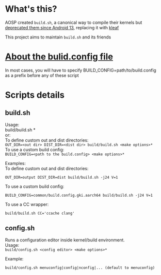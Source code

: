 # What's this?
AOSP created `build.sh`, a canonical way to compile their kernels but [deprecated them since Android 13](https://android.googlesource.com/kernel/build/+/670b2ff547c0739352a200422e4e8a7149145947), replacing it with [kleaf](https://android.googlesource.com/kernel/build/+/refs/heads/main/kleaf/README.md)  

This project aims to maintain `build.sh` and its friends

# [About the bulid.config file](build_config.md)
In most cases, you will have to specify BUILD_CONFIG=path/to/build.config as a prefix before any of these script

# Scripts details
## build.sh
Usage:  
    build/build.sh <make options>*  
or:  
    To define custom out and dist directories:  
      `OUT_DIR=<out dir> DIST_DIR=<dist dir> build/build.sh <make options>*`  
    To use a custom build config:  
      `BUILD_CONFIG=<path to the build.config> <make options>*`

Examples:  
    To define custom out and dist directories:  

```shellscript
OUT_DIR=output DIST_DIR=dist build/build.sh -j24 V=1
```  

   To use a custom build config:  

```shellscript
BUILD_CONFIG=common/build.config.gki.aarch64 build/build.sh -j24 V=1
```
To use a CC wrapper:
```
build/build.sh CC='ccache clang'
```
      
## config.sh
Runs a configuration editor inside kernel/build environment.   
Usage:  
    `build/config.sh <config editor> <make options>*`

Example:  

```shellscript
build/config.sh menuconfig|config|nconfig|... (default to menuconfig)
```